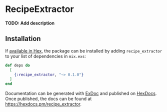 # RecipeExtractor

**TODO: Add description**

## Installation

If [available in Hex](https://hex.pm/docs/publish), the package can be installed
by adding `recipe_extractor` to your list of dependencies in `mix.exs`:

```elixir
def deps do
  [
    {:recipe_extractor, "~> 0.1.0"}
  ]
end
```

Documentation can be generated with [ExDoc](https://github.com/elixir-lang/ex_doc)
and published on [HexDocs](https://hexdocs.pm). Once published, the docs can
be found at <https://hexdocs.pm/recipe_extractor>.

